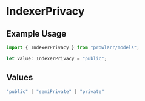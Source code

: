 # IndexerPrivacy

## Example Usage

```typescript
import { IndexerPrivacy } from "prowlarr/models";

let value: IndexerPrivacy = "public";
```

## Values

```typescript
"public" | "semiPrivate" | "private"
```